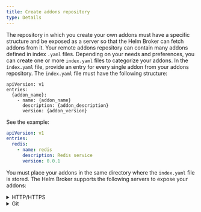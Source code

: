 ```yaml
---
title: Create addons repository
type: Details
---
```


The repository in which you create your own addons must have a specific structure and be exposed as a server so that the Helm Broker can fetch addons from it. Your remote addons repository can contain many addons defined in index `.yaml` files. Depending on your needs and preferences, you can create one or more `index.yaml` files to categorize your addons. In the `index.yaml` file, provide an entry for every single addon from your addons repository. The `index.yaml` file must have the following structure:
```
apiVersion: v1
entries:
  {addon_name}:
    - name: {addon_name}
      description: {addon_description}
      version: {addon_version}
```

See the example:
```yaml
apiVersion: v1
entries:
  redis:
    - name: redis
      description: Redis service
      version: 0.0.1
```

You must place your addons in the same directory where the `index.yaml` file is stored. The Helm Broker supports the following servers to expose your addons:

<div tabs>
  <details>
  <summary>
  HTTP/HTTPS
  </summary>

>**NOTE:** The HTTP protocol is supported only in `DevelopMode`. To learn more, read [this](#details-registration-rules-using-http-urls) document.

If you want to expose your addons using an HTTPS server, you must compress your addons to `.tgz` files. The repository structure looks as follows:
```
sample-addon-repository
  ├── {addon_x_name}-{addon_x_version}.tgz           # An addon compressed to a .tgz file
  ├── {addon_y_name}-{addon_y_version}.tgz        
  ├── ...                                      
  ├── index.yaml                                     # A file which defines available addons
  ├── index-2.yaml                              
  └── ...                                                    
```

>**TIP:** If you contribute to the [addons](https://github.com/kyma-project/addons/tree/master/addons) repository, you do not have to compress your addons as the system does it automatically.

See the example of the Kyma `addons` repository [here](https://github.com/kyma-project/addons/releases).

  </details>
  <details>
  <summary>
  Git
  </summary>

If you want to expose your addons using Git, place your addons in addons directories. The repository structure looks as follows:
```
sample-addon-repository
  ├── {addon_x_name}-{addon_x_version}               # An addon directory
  ├── {addon_y_name}-{addon_y_version}        
  ├── ...                                      
  ├── index.yaml                                     # A file which defines available addons
  ├── index-2.yaml                              
  └── ...                                                    
```
You can specify Git repositories by adding the special `git::` prefix to the URL address. After this prefix, you can provide any valid Git URL with one of the protocols supported by Git. These are the allowed git URLs:
- git::https://github.com/kyma-project/addons.git//addons/index-testing.yaml?ref={branch,commit_sha,tag}
- github.com/kyma-project/addons//addons/index.yaml?ref={branch,commit_sha,tag}
- bitbucket.org/kyma-project/addons//addons/index.yaml

>**NOTE:** For now, SSH protocol is not supported.

See the example of the Kyma `addons` repository [here](https://github.com/kyma-project/addons/tree/master/addons).

  </details>
</div>

